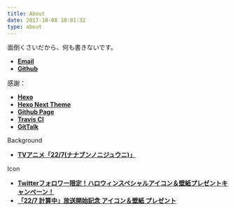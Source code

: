 ```yaml
---
title: About
date: 2017-10-08 10:01:32
type: about
---
```

面倒くさいだから、何も書きないです。  

- [__Email__](/email/)
- [__Github__](https://github.com/Asutorufa)

感謝：

- [__Hexo__](https://hexo.io/)
- [__Hexo Next Theme__](https://github.com/theme-next/hexo-theme-next)
- [__Github Page__](https://pages.github.com/)
- [__Travis CI__](https://travis-ci.org/)
- [__GitTalk__](https://github.com/gitalk/gitalk)

Background

- [__TVアニメ「22/7(ナナブンノニジュウニ)」__](https://227anime.com/)

Icon

- [__Twitterフォロワー限定！ハロウィンスペシャルアイコン＆壁紙プレゼントキャンペーン！__](https://227anime.com/special/halloween/)  
- [__「22/7 計算中」放送開始記念 アイコン＆壁紙 プレゼント__](https://www.nanabunnonijyuuni.com/special/wp-present/)
